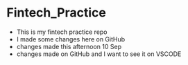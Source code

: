 # Fintech_Practice
* This is my fintech practice repo 
* I made some changes here on GitHub
* changes made this afternoon 10 Sep
* changes made on GitHub and I want to see it on VSCODE
